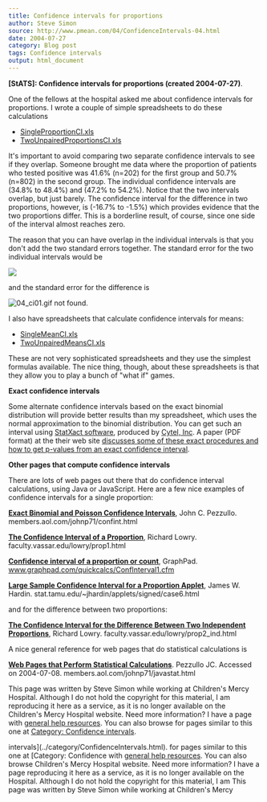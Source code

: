 ```yaml
---
title: Confidence intervals for proportions
author: Steve Simon
source: http://www.pmean.com/04/ConfidenceIntervals-04.html
date: 2004-07-27
category: Blog post
tags: Confidence intervals
output: html_document
---
```

**[StATS]: Confidence intervals for proportions
(created 2004-07-27)**.

One of the fellows at the hospital asked me about confidence intervals
for proportions. I wrote a couple of simple spreadsheets to do these
calculations

-   [SingleProportionCI.xls](../00files/ConfidenceIntervalForSingleProportion.xls)
-   [TwoUnpairedProportionsCI.xls](../00files/ConfidenceIntervalForTwoUnpairedProportions.xls)

It's important to avoid comparing two separate confidence intervals
to see if they overlap. Someone brought me data where the proportion
of patients who tested positive was 41.6% (n=202) for the first group
and 50.7% (n=802) in the second group. The individual confidence
intervals are (34.8% to 48.4%) and (47.2% to 54.2%). Notice that the
two intervals overlap, but just barely. The confidence interval for
the difference in two proportions, however, is (-16.7% to -1.5%) which
provides evidence that the two proportions differ. This is a
borderline result, of course, since one side of the interval almost
reaches zero.

The reason that you can have overlap in the individual intervals is
that you don't add the two standard errors together. The standard
error for the two individual intervals would be

![](../../../web/images/04/ConfidenceIntervals-0401.gif)

and the standard error for the difference is

![04_ci01.gif not found.](../../../web/images/04/ConfidenceIntervals-0402.png)

I also have spreadsheets that calculate confidence intervals for
means:

-   [SingleMeanCI.xls](../00files/ConfidenceIntervalForSingleMean.xls)
-   [TwoUnpairedMeansCI.xls](../00files/ConfidenceIntervalForTwoUnpairedMeans.xls)

These are not very sophisticated spreadsheets and they use the
simplest formulas available. The nice thing, though, about these
spreadsheets is that they allow you to play a bunch of "what if"
games.

**Exact confidence intervals**

Some alternate confidence intervals based on the exact binomial
distribution will provide better results than my spreadsheet, which
uses the normal approximation to the binomial distribution. You can
get such an interval using [StatXact
software](http://www.cytel.com/StatXact/Default.asp), produced by
[Cytel, Inc](http://www.cytel.com/home/default.asp). A paper (PDF
format) at the their web site [discusses some of these exact
procedures and how to get p-values from an exact confidence
interval](http://www.cytel.com/Library/Issue_seven/smallerPvalues-final.pdf).

**Other pages that compute confidence intervals**

There are lots of web pages out there that do confidence interval
calculations, using Java or JavaScript. Here are a few nice examples
of confidence intervals for a single proportion:

**[Exact Binomial and Poisson Confidence
Intervals](http://members.aol.com/johnp71/confint.html)**, John C.
Pezzullo. members.aol.com/johnp71/confint.html
>
**[The Confidence Interval of a
Proportion](http://faculty.vassar.edu/lowry/prop1.html)**, Richard
Lowry. faculty.vassar.edu/lowry/prop1.html
>
**[Confidence interval of a proportion or
count](http://www.graphpad.com/quickcalcs/ConfInterval1.cfm)**,
GraphPad. www.graphpad.com/quickcalcs/ConfInterval1.cfm
>
**[Large Sample Confidence Interval for a Proportion
Applet](http://stat.tamu.edu/~jhardin/applets/signed/case6.html)**,
James W. Hardin. stat.tamu.edu/~jhardin/applets/signed/case6.html

and for the difference between two proportions:

**[The Confidence Interval for the Difference Between Two
Independent
Proportions](http://faculty.vassar.edu/lowry/prop2_ind.html)**,
Richard Lowry. faculty.vassar.edu/lowry/prop2_ind.html

A nice general reference for web pages that do statistical
calculations is

**[Web Pages that Perform Statistical
Calculations](http://members.aol.com/johnp71/javastat.html)**.
Pezzullo JC. Accessed on 2004-07-08.
members.aol.com/johnp71/javastat.html

This page was written by Steve Simon while working at Children's Mercy
Hospital. Although I do not hold the copyright for this material, I am
reproducing it here as a service, as it is no longer available on the
Children's Mercy Hospital website. Need more information? I have a page
with [general help resources](../GeneralHelp.html). You can also browse
for pages similar to this one at [Category: Confidence
intervals](../category/ConfidenceIntervals.html).
<!---More--->
intervals](../category/ConfidenceIntervals.html).
for pages similar to this one at [Category: Confidence
with [general help resources](../GeneralHelp.html). You can also browse
Children's Mercy Hospital website. Need more information? I have a page
reproducing it here as a service, as it is no longer available on the
Hospital. Although I do not hold the copyright for this material, I am
This page was written by Steve Simon while working at Children's Mercy

<!---Do not use
**[StATS]: Confidence intervals for proportions
This page was written by Steve Simon while working at Children's Mercy
Hospital. Although I do not hold the copyright for this material, I am
reproducing it here as a service, as it is no longer available on the
Children's Mercy Hospital website. Need more information? I have a page
with [general help resources](../GeneralHelp.html). You can also browse
for pages similar to this one at [Category: Confidence
intervals](../category/ConfidenceIntervals.html).
--->

